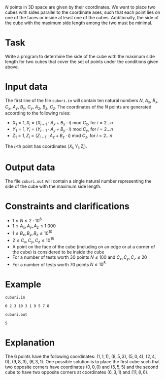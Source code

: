 
$N$ points in 3D space are given by their coordinates. We want to place two cubes with sides parallel to the coordinate axes, such that each point lies on one of the faces or inside at least one of the cubes. Additionally, the side of the cube with the maximum side length among the two must be minimal.

# Task
Write a program to determine the side of the cube with the maximum side length for two cubes that cover the set of points under the conditions given above.

# Input data
The first line of the file `cuburi.in` will contain ten natural numbers $N$, $A_x$, $B_x$, $C_x$, $A_y$, $B_y$, $C_y$, $A_z$, $B_z$, $C_z$. The coordinates of the $N$ points are generated according to the following rules:

- $X_1 = 1, X_i = (X_{i-1} \cdot A_x + B_x \cdot i)$ mod $C_x$, for $i = 2 \dots n$
- $Y_1 = 1, Y_i = (Y_{i-1} \cdot A_y + B_y \cdot i)$ mod $C_y$, for $i = 2 \dots n$
- $Z_1 = 1, Z_i = (Z_{i-1} \cdot A_z + B_z \cdot i)$ mod $C_z$, for $i = 2 \dots n$

The $i$-th point has coordinates $(X_i, Y_i, Z_i)$.

# Output data
The file `cuburi.out` will contain a single natural number representing the side of the cube with the maximum side length.

# Constraints and clarifications
- $1 \leq N \leq 2 \cdot 10^{6}$
- $1 \leq A_x, A_y, A_z \leq 1\ 000$
- $1 \leq B_x, B_y, B_z \leq 10^{10}$
- $2 \leq C_x, C_y, C_z \leq 10^{15}$
- A point on the face of the cube (including on an edge or at a corner of the cube) is considered to be inside the cube
- For a number of tests worth $30$ points $N \leq 100$ and $C_x, C_y, C_z \leq 20$
- For a number of tests worth $70$ points $N \leq 10^{5}$

# Example
`cuburi.in`
```
6 2 3 10 3 1 9 5 7 8
```
`cuburi.out`
```
5
```
# Explanation
The 6 points have the following coordinates: $(1,1,1)$, $(8,5,3)$, $(5,0,4)$, $(2,4,0)$, $(9,8,3)$, $(6,3,1)$. One possible solution is to place the first cube such that two opposite corners have coordinates $(0, 0, 0)$ and $(5,5,5)$ and the second cube to have two opposite corners at coordinates $(6,3,1)$ and $(11,8,6)$.
